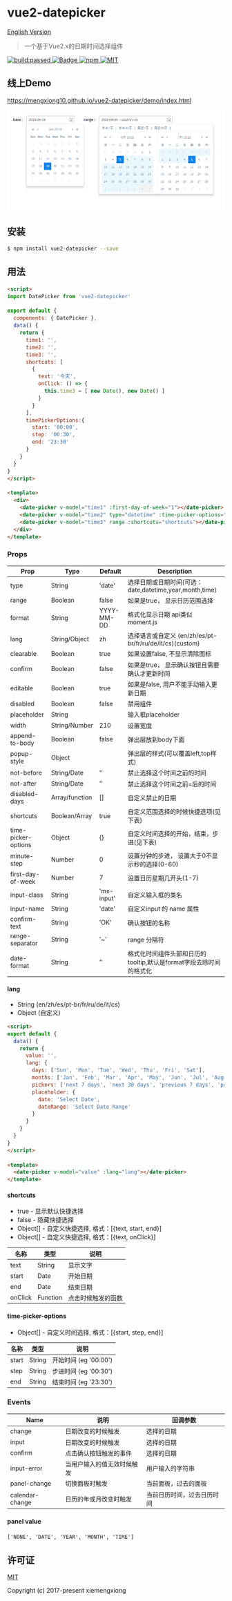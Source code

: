 # vue2-datepicker

[English Version](https://github.com/mengxiong10/vue2-datepicker/blob/master/README_CN.md)

> 一个基于Vue2.x的日期时间选择组件

<a href="https://travis-ci.org/mengxiong10/vue2-datepicker">
  <img src="https://travis-ci.org/mengxiong10/vue2-datepicker.svg?branch=master" alt="build:passed">
</a>
<a href="https://coveralls.io/github/mengxiong10/vue2-datepicker">
  <img src="https://coveralls.io/repos/github/mengxiong10/vue2-datepicker/badge.svg?branch=master&service=github" alt="Badge">
</a>
<a href="https://www.npmjs.com/package/vue2-datepicker">
  <img src="https://img.shields.io/npm/v/vue2-datepicker.svg" alt="npm">
</a>
<a href="LICENSE">
  <img src="https://img.shields.io/badge/License-MIT-yellow.svg" alt="MIT">
</a>

## 线上Demo
<https://mengxiong10.github.io/vue2-datepicker/demo/index.html>

![image](https://github.com/mengxiong10/vue2-datepicker/raw/master/screenshot/demo.PNG)

## 安装

```bash
$ npm install vue2-datepicker --save
```

## 用法

```html
<script>
import DatePicker from 'vue2-datepicker'

export default {
  components: { DatePicker },
  data() {
    return {
      time1: '',
      time2: '',
      time3: '',
      shortcuts: [
        {
          text: '今天',
          onClick: () => {
            this.time3 = [ new Date(), new Date() ]
          }
        }
      ],
      timePickerOptions:{
        start: '00:00',
        step: '00:30',
        end: '23:30'
      }
    }
  }
}
</script>

<template>
  <div>
    <date-picker v-model="time1" :first-day-of-week="1"></date-picker>
    <date-picker v-model="time2" type="datetime" :time-picker-options="timePickerOptions"></date-picker>
    <date-picker v-model="time3" range :shortcuts="shortcuts"></date-picker>
  </div>
</template>
```
### Props

| Prop                | Type          | Default     | Description                                         
|---------------------|---------------|-------------|-----------------------------------------------------
| type                | String        | 'date'      | 选择日期或日期时间(可选：date,datetime,year,month,time)      
| range               | Boolean       | false       | 如果是true， 显示日历范围选择     
| format              | String        | YYYY-MM-DD  | 格式化显示日期 api类似moment.js     
| lang                | String/Object | zh          | 选择语言或自定义 (en/zh/es/pt-br/fr/ru/de/it/cs)(custom) 
| clearable           | Boolean       | true        | 如果设置false, 不显示清除图标                 
| confirm             | Boolean       | false       | 如果是true， 显示确认按钮且需要确认才更新时间  
| editable            | Boolean       | true        | 如果是false, 用户不能手动输入更新日期                       
| disabled            | Boolean       | false       | 禁用组件                               
| placeholder         | String        |             | 输入框placeholder                              
| width               | String/Number | 210         | 设置宽度                     
| append-to-body      | Boolean       | false       | 弹出层放到body下面
| popup-style         | Object        |             | 弹出层的样式(可以覆盖left,top样式)             
| not-before          | String/Date   | ''          | 禁止选择这个时间之前的时间     
| not-after           | String/Date   | ''          | 禁止选择这个时间之前=后的时间        
| disabled-days       | Array/function| []          | 自定义禁止的日期                                        
| shortcuts           | Boolean/Array | true        | 自定义范围选择的时候快捷选项(见下表)                 
| time-picker-options | Object        | {}          | 自定义时间选择的开始，结束，步进(见下表)            
| minute-step         | Number        | 0           | 设置分钟的步进， 设置大于0不显示秒的选择(0-60)         
| first-day-of-week   | Number        | 7           | 设置日历星期几开头(1-7)                     
| input-class         | String        | 'mx-input'  | 自定义输入框的类名                                
| input-name          | String        | 'date'      | 自定义input 的 name 属性                                 
| confirm-text        | String        | 'OK'        | 确认按钮的名称       
| range-separator     | String        | '~'         | range 分隔符         
| date-format         | String        | ''          | 格式化时间组件头部和日历的tooltip,默认是format字段去除时间的格式化                   

#### lang
* String (en/zh/es/pt-br/fr/ru/de/it/cs)
* Object (自定义)

```html
<script>
export default {
  data() {
    return {
      value: '',
      lang: {
        days: ['Sun', 'Mon', 'Tue', 'Wed', 'Thu', 'Fri', 'Sat'],
        months: ['Jan', 'Feb', 'Mar', 'Apr', 'May', 'Jun', 'Jul', 'Aug', 'Sep', 'Oct', 'Nov', 'Dec'],
        pickers: ['next 7 days', 'next 30 days', 'previous 7 days', 'previous 30 days'],
        placeholder: {
          date: 'Select Date',
          dateRange: 'Select Date Range'
        }
      }
    }
  }
}
</script>

<template>
  <date-picker v-model="value" :lang="lang"></date-picker>
</template>

```

#### shortcuts
* true -      显示默认快捷选择
* false -     隐藏快捷选择
* Object[] -  自定义快捷选择, 格式：[{text, start, end}]
* Object[] -  自定义快捷选择, 格式：[{text, onClick}]

| 名称             | 类型          |  说明           |
|-----------------|---------------|----------------|
| text            | String        | 显示文字         |
| start           | Date          | 开始日期         |
| end             | Date          | 结束日期         |
| onClick         | Function      | 点击时候触发的函数 |

#### time-picker-options
* Object[] -  自定义时间选择, 格式：[{start, step, end}]

| 名称             | 类型           |  说明                 |
|-----------------|---------------|-----------------------|
| start           | String        | 开始时间 (eg '00:00')   |
| step            | String        | 步进时间  (eg '00:30')  |
| end             | String        | 结束时间   (eg '23:30') |


### Events
| Name            | 说明                          |  回调参数       
|-----------------|----------------------------- |----------------
| change          | 日期改变的时候触发              | 选择的日期            
| input           | 日期改变的时候触发              | 选择的日期             
| confirm         | 点击确认按钮触发的事件           | 选择的日期             
| input-error     | 当用户输入的值无效时候触发       | 用户输入的字符串         
| panel-change    | 切换面板时触发                 | 当前面板，过去的面板      
| calendar-change | 日历的年或月改变时触发           | 当前日历时间，过去日历时间

#### panel value
`['NONE', 'DATE', 'YEAR', 'MONTH', 'TIME']`

## 许可证

[MIT](https://github.com/mengxiong10/vue2-datepicker/blob/master/LICENSE)

Copyright (c) 2017-present xiemengxiong
